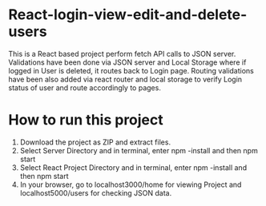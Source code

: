 # React-login-view-edit-and-delete-users
This is a React based project perform fetch API calls to JSON server. Validations have been done via JSON server and Local Storage where if logged in User is deleted, it routes back to Login page. Routing validations have been also added via react router and local storage to verify Login status of user and route accordingly to pages.


# How to run this project

1) Download the project as ZIP and extract files.
2) Select Server Directory and in terminal, enter npm -install and then npm start
3) Select React Project Directory and in terminal, enter npm -install and then npm start
4) In your browser, go to localhost3000/home for viewing Project and localhost5000/users for checking JSON data.
